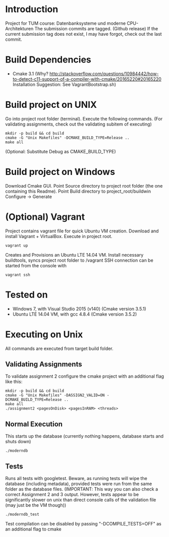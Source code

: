 # Introduction
Project for TUM course: Datenbanksysteme und moderne CPU-Architekturen 
The submission commits are tagged. (Github release) If the current submission tag does not exist, I may have forgot, check out the last commit.

# Build Dependencies
* Cmake 3.1 (Why? http://stackoverflow.com/questions/10984442/how-to-detect-c11-support-of-a-compiler-with-cmake/20165220#20165220 Installation Suggestion: See VagrantBootstrap.sh)

# Build project on UNIX
Go into project root folder (terminal). Execute the following commands.
(For validating assignments, check out the validating subitem of executing)
```
mkdir -p build && cd build
cmake -G "Unix Makefiles" -DCMAKE_BUILD_TYPE=Release ..
make all
```
(Optional: Substitute Debug as CMAKE_BUILD_TYPE)

# Build project on Windows
Download Cmake GUI. Point Source directory to project root folder (the one containing this Readme).
Point Build directory to project_root/buildwin
Configure -> Generate

# (Optional) Vagrant
Project contains vagrant file for quick Ubuntu VM creation.
Download and install Vagrant + VirtualBox.
Execute in project root.
```
vagrant up
```
Creates and Provisions an Ubuntu LTE 14.04 VM. Install necessary buildtools, syncs project root folder to
/vagrant
SSH connection can be started from the console with
```
vagrant ssh
```

# Tested on
* Windows 7, with Visual Studio 2015 (v140) (Cmake version 3.5.1)
* Ubuntu LTE 14.04 VM, with gcc 4.8.4 (Cmake version 3.5.2)

# Executing on Unix
All commands are executed from target build folder.

## Validating Assignments
To validate assignment 2 configure the cmake project with an additional flag like this:
```
mkdir -p build && cd build
cmake -G "Unix Makefiles" -DASSIGN2_VALID=ON -DCMAKE_BUILD_TYPE=Release ..
make all
./assignment2 <pagesOnDisk> <pagesInRAM> <threads>
```

## Normal Execution
This starts up the database (currently nothing happens, database starts and shuts down)
```
./moderndb
```

## Tests
Runs all tests with googletest. Beware, as running tests will wipe the database (including metadata), 
provided tests were run from the same folder as the database files.
(IMPORTANT: This way you can also check a correct Assignment 2 and 3 output. 
However, tests appear to be significantly slower on unix than direct console calls of the validation file (may just be the VM though))
```
./moderndb_test
```
Test compilation can be disabled by passing "-DCOMPILE_TESTS=OFF" as an
additional flag to cmake
